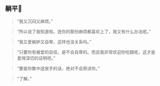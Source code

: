 ## 躺平:pig:
>“我又沉闷又麻烦。”  

>“所以说了我知道啦。连你的那份麻烦都喜欢上了，我又有什么办法呢。”  

>“我又爱嫉妒又自卑，这样也没关系吗。”  

>“只要你有被爱的自信，是不会自卑的。而且我非常欢迎你吃醋呢，这才是爱得深切的证明吧。”  

>“要是你敢中途放手的话，绝对不会原谅你。”  

>“了解。” 
